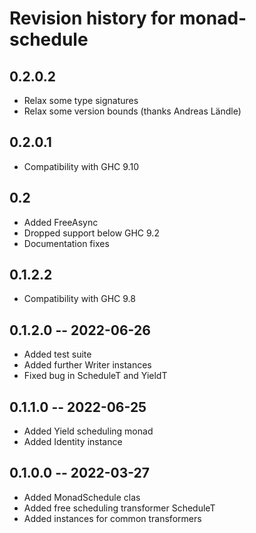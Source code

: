 # Revision history for monad-schedule

## 0.2.0.2

* Relax some type signatures
* Relax some version bounds (thanks Andreas Ländle)

## 0.2.0.1

* Compatibility with GHC 9.10

## 0.2

* Added FreeAsync
* Dropped support below GHC 9.2
* Documentation fixes

## 0.1.2.2

* Compatibility with GHC 9.8

## 0.1.2.0 -- 2022-06-26

* Added test suite
* Added further Writer instances
* Fixed bug in ScheduleT and YieldT

## 0.1.1.0 -- 2022-06-25

* Added Yield scheduling monad
* Added Identity instance

## 0.1.0.0 -- 2022-03-27

* Added MonadSchedule clas
* Added free scheduling transformer ScheduleT
* Added instances for common transformers
